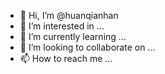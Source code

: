 - 👋 Hi, I’m @huanqianhan
- 👀 I’m interested in ...
- 🌱 I’m currently learning ...
- 💞️ I’m looking to collaborate on ...
- 📫 How to reach me ...

<!---
huanqianhan/huanqianhan is a ✨ special ✨ repository because its `README.md` (this file) appears on your GitHub profile.
You can click the Preview link to take a look at your changes.
--->
